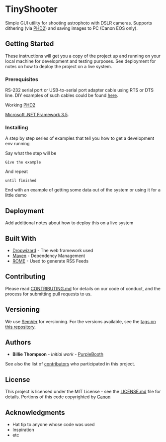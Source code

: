 # TinyShooter

Simple GUI utility for shooting astrophoto with DSLR cameras. Supports dithering (via [PHD2](https://openphdguiding.org/)) and saving images to PC (Canon EOS only). 

## Getting Started

These instructions will get you a copy of the project up and running on your local machine for development and testing purposes. See deployment for notes on how to deploy the project on a live system.

### Prerequisites

RS-232 serial port or USB-to-serial port adapter cable using RTS or DTS line. DIY examples of such cables could be found [here](http://www.beskeen.com/projects/dslr_serial/dslr_serial.shtml). 

Working [PHD2](https://openphdguiding.org/)

[Microsoft .NET Framework 3.5](https://www.microsoft.com/en-US/download/details.aspx?id=22).

### Installing

A step by step series of examples that tell you how to get a development env running

Say what the step will be

```
Give the example
```

And repeat

```
until finished
```

End with an example of getting some data out of the system or using it for a little demo

## Deployment

Add additional notes about how to deploy this on a live system

## Built With

* [Dropwizard](http://www.dropwizard.io/1.0.2/docs/) - The web framework used
* [Maven](https://maven.apache.org/) - Dependency Management
* [ROME](https://rometools.github.io/rome/) - Used to generate RSS Feeds

## Contributing

Please read [CONTRIBUTING.md](https://gist.github.com/PurpleBooth/b24679402957c63ec426) for details on our code of conduct, and the process for submitting pull requests to us.

## Versioning

We use [SemVer](http://semver.org/) for versioning. For the versions available, see the [tags on this repository](https://github.com/your/project/tags). 

## Authors

* **Billie Thompson** - *Initial work* - [PurpleBooth](https://github.com/PurpleBooth)

See also the list of [contributors](https://github.com/your/project/contributors) who participated in this project.

## License

This project is licensed under the MIT License - see the [LICENSE.md](LICENSE.md) file for details. Portions of this code copyrighted by [Canon](https://www.didp.canon-europa.com/developer/didp/didp_cfg.nsf/webpages/Terms+and+Conditions)

## Acknowledgments

* Hat tip to anyone whose code was used
* Inspiration
* etc

